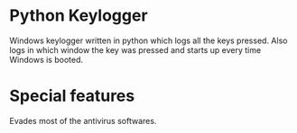 # Python Keylogger
Windows keylogger written in python which logs all the keys pressed. Also logs in which window the key was pressed and starts up every time Windows is booted.  
# Special features
Evades most of the antivirus softwares.  
